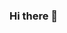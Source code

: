 ### Hi there 👋

<!--
**AsnanSultan/AsnanSultan** is a ✨ _special_ ✨ repository because its `README.md` (this file) appears on your GitHub profile.

Here are some ideas to get you started:

- 🔭 I’m currently working on Flutter.
- 🌱 I’m currently learning Flutter & Node.js.
- 👯 I’m looking to collaborate with other awesome developers.
- 💬 Ask me about Flutter, Java, C++.
- 📫 How to reach me: asnan.sultan676@gmail.com
-->
